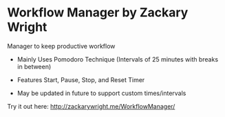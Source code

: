 # Workflow Manager by Zackary Wright
Manager to keep productive workflow

- Mainly Uses Pomodoro Technique (Intervals of 25 minutes with breaks in between)

- Features Start, Pause, Stop, and Reset Timer

- May be updated in future to support custom times/intervals

Try it out here: http://zackarywright.me/WorkflowManager/


